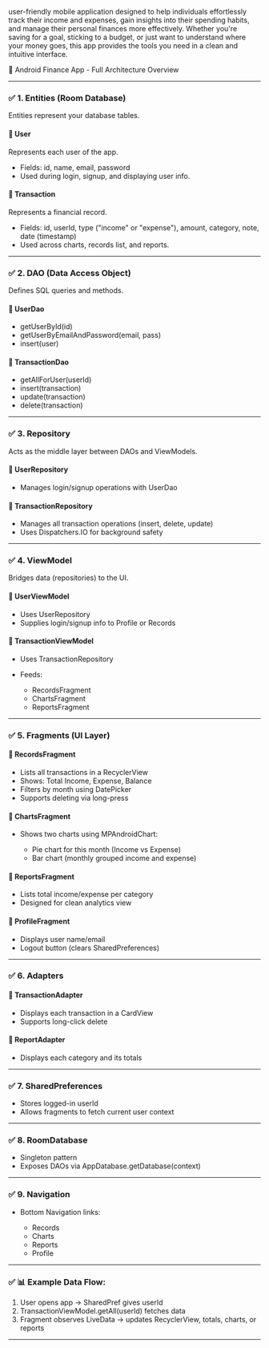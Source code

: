  user-friendly mobile application designed to help individuals effortlessly track their income and expenses, gain insights into their spending habits, and manage their personal finances more effectively. Whether you're saving for a goal, sticking to a budget, or just want to understand where your money goes, this app provides the tools you need in a clean and intuitive interface.




📘 Android Finance App - Full Architecture Overview

---

### ✅ 1. Entities (Room Database)

Entities represent your database tables.

#### 🔹 User

Represents each user of the app.

* Fields: id, name, email, password
* Used during login, signup, and displaying user info.

#### 🔹 Transaction

Represents a financial record.

* Fields: id, userId, type ("income" or "expense"), amount, category, note, date (timestamp)
* Used across charts, records list, and reports.

---

### ✅ 2. DAO (Data Access Object)

Defines SQL queries and methods.

#### 🔹 UserDao

* getUserById(id)
* getUserByEmailAndPassword(email, pass)
* insert(user)

#### 🔹 TransactionDao

* getAllForUser(userId)
* insert(transaction)
* update(transaction)
* delete(transaction)

---

### ✅ 3. Repository

Acts as the middle layer between DAOs and ViewModels.

#### 🔹 UserRepository

* Manages login/signup operations with UserDao

#### 🔹 TransactionRepository

* Manages all transaction operations (insert, delete, update)
* Uses Dispatchers.IO for background safety

---

### ✅ 4. ViewModel

Bridges data (repositories) to the UI.

#### 🔹 UserViewModel

* Uses UserRepository
* Supplies login/signup info to Profile or Records

#### 🔹 TransactionViewModel

* Uses TransactionRepository
* Feeds:

  * RecordsFragment
  * ChartsFragment
  * ReportsFragment

---

### ✅ 5. Fragments (UI Layer)

#### 🔹 RecordsFragment

* Lists all transactions in a RecyclerView
* Shows: Total Income, Expense, Balance
* Filters by month using DatePicker
* Supports deleting via long-press

#### 🔹 ChartsFragment

* Shows two charts using MPAndroidChart:

  * Pie chart for this month (Income vs Expense)
  * Bar chart (monthly grouped income and expense)

#### 🔹 ReportsFragment

* Lists total income/expense per category
* Designed for clean analytics view

#### 🔹 ProfileFragment

* Displays user name/email
* Logout button (clears SharedPreferences)

---

### ✅ 6. Adapters

#### 🔹 TransactionAdapter

* Displays each transaction in a CardView
* Supports long-click delete

#### 🔹 ReportAdapter

* Displays each category and its totals

---

### ✅ 7. SharedPreferences

* Stores logged-in userId
* Allows fragments to fetch current user context

---

### ✅ 8. RoomDatabase

* Singleton pattern
* Exposes DAOs via AppDatabase.getDatabase(context)

---

### ✅ 9. Navigation

* Bottom Navigation links:

  * Records
  * Charts
  * Reports
  * Profile

---

### ✅ 📊 Example Data Flow:

1. User opens app → SharedPref gives userId
2. TransactionViewModel.getAll(userId) fetches data
3. Fragment observes LiveData → updates RecyclerView, totals, charts, or reports

---
